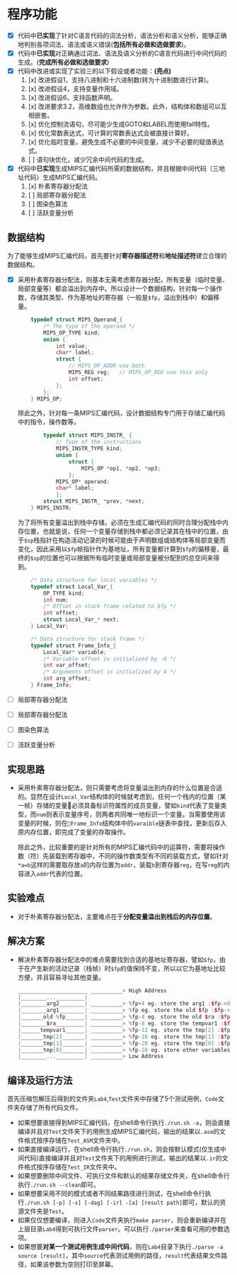 # 程序功能

- [x] 代码中**已实现**了针对C语言代码的词法分析，语法分析和语义分析，能够正确地判别各项词法、语法或语义错误(**包括所有必做和选做要求**)。
- [x] 代码中**已实现**对正确通过词法、语法及语义分析的C语言代码进行中间代码的生成。(**完成所有必做和选做要求**)
- [x] 代码中改进或实现了实验三的以下假设或者功能：**(亮点)**  
    1. [x] 改进假设1，支持八进制和十六进制数(转为十进制数进行计算)。
    2. [x] 改进假设4，支持变量作用域。
    3. [x] 改进假设6，支持函数声明。
    4. [x] 改进要求3.2，高维数组也允许作为参数。此外，结构体和数组可以互相嵌套。
    5. [x] 优化控制流语句，尽可能少生成GOTO和LABEL而使用fall特性。
    6. [x] 优化常数表达式，可计算的常数表达式会被直接计算好。
    7. [x] 优化临时变量，避免生成不必要的中间变量，减少不必要的赋值表达式。
    8. [ ] 语句块优化，减少冗余中间代码的生成。
- [x] 代码中**已实现**生成MIPS汇编代码所需的数据结构，并且根据中间代码（三地址代码）生成MIPS汇编代码。
    1. [x] 朴素寄存器分配法
    2. [ ] 局部寄存器分配法
    3. [ ] 图染色算法
    4. [ ] 活跃变量分析

## 数据结构

为了能够生成MIPS汇编代码，首先要针对**寄存器描述符**和**地址描述符**建立合理的数据结构。

- [x] 采用朴素寄存器分配法，则基本无需考虑寄存器分配，所有变量（临时变量、局部变量等）都会溢出到内存中。所以设计一个数据结构，针对每一个操作数，存储其类型、作为基地址的寄存器（一般是``$fp``，溢出到栈中）和偏移量。

    ```cpp
        typedef struct MIPS_Operand_{
            /* The type of the operand */
            MIPS_OP_TYPE kind;
            union {
                int value;
                char* label;
                struct { 
                    // MIPS_OP_ADDR use both
                    MIPS_REG reg;   // MIPS_OP_REG use this only
                    int offset;
                };
            };
        } MIPS_OP;
    ```
    除此之外，针对每一条MIPS汇编代码，设计数据结构专门用于存储汇编代码中的指令，操作数等。

    ```cpp
            typedef struct MIPS_INSTR_ {
                // Type of the instructions
                MIPS_INSTR_TYPE kind;
                union {
                    struct {
                        MIPS_OP *op1, *op2, *op3;
                    };
                MIPS_OP* operand;
                char* label;
                };
            struct MIPS_INSTR_ *prev, *next;
        } MIPS_INSTR;
    ```

    为了将所有变量溢出到栈中存储，必须在生成汇编代码的同时合理分配栈中内存位置，也就是说，任何一个变量存储到栈中都必须记录其在栈中的位置，由于``$sp``栈指针在构造活动记录的时候可能由于声明数组或结构体等局部变量而变化，因此采用以``$fp``帧指针作为基地址，所有变量都计算到``$fp``的偏移量，最终的``$sp``的位置也可以根据所有临时变量或局部变量被分配到的总空间来得到。

    ```cpp
        /* Data structure for local variables */
        typedef struct Local_Var_{
            OP_TYPE kind;
            int num;
            /* Offset in stack frame related to $fp */
            int offset;
            struct Local_Var_* next;
        } Local_Var;

        /* Data structure for stack frame */
        typedef struct Frame_Info_{
            Local_Var* variable;
            /* Variable offset is initialized by -8 */
            int var_offset;
            /* Arguments offset is initialized by 4 */
            int arg_offset;
        } Frame_Info;
    ```

- [ ] 局部寄存器分配法
- [ ] 局部寄存器分配法
- [ ] 图染色算法
- [ ] 活跃变量分析

## 实现思路

- 采用朴素寄存器分配法，则只需要考虑将变量溢出到内存的什么位置是合适的。显然在设计``Local_Var``结构体的时候就考虑到，任何一个栈内的位置（某一帧）存储的变量必须具备标识符属性的成员变量，譬如``kind``代表了变量类型，而``num``则表示变量序号，则两者共同唯一地标识一个变量。当需要使用该变量的时候，则在``Frame_Info``结构体中的``varaible``链表中查找，更新后存入原内存位置，即完成了变量的存取操作。  

    除此之外，比较重要的是针对所有的MIPS汇编代码中的运算符，需要将操作数（符）先装载到寄存器中，不同的操作数类型有不同的装载方式，譬如针对``*a=b``这样的需要取存放``a``的内存位置为``addr``，装载``b``到寄存器``reg``，在写``reg``的内容进入``addr``代表的位置。

## 实验难点

- 对于朴素寄存器分配法，主要难点在于**分配变量溢出到栈后的内存位置**。

## 解决方案

- 解决朴素寄存器分配法中的难点需要找到合适的基地址寄存器，譬如``$fp``，由于在产生新的活动记录（栈帧）时``$fp``的值保持不变，所以以它为基地址比较方便，并且容易寻址其他变量。

    ```cpp
    ______________________ __________> High Address  
    |________..._________|  
    |________arg2________| __________> %fp+4 eg. store the arg1 :$fp->0x44  
    |________arg1________| __________> %fp eg. store the old $fp :$fp->0x40  
    |_______old %fp______| __________> %fp-4 eg. store the old $ra :$fp->0x36  
    |________$ra_________| __________> %fp-8 eg. store the tempvar1 :$fp->0x32
    |______tempvar1______| __________> %fp-12 eg. store the tmp[2] :$fp->0x28
    |_______tmp[2]_______| __________> %fp-16 eg. store the tmp[1] :$fp->0x24  
    |_______tmp[1]_______| __________> %fp-20 eg. store the tmp[0] :$fp->0x20  
    |_______tmp[0]_______| __________> %fp-24 eg. store other variables :$fp->0x16  
    |________..._________| __________> Low Address
    ```  

## 编译及运行方法

首先压缩包解压后得到的文件夹``Lab4``,``Test``文件夹中存储了5个测试用例，``Code``文件夹存储了所有代码文件。

- 如果想要直接得到MIPS汇编代码，在shell命令行执行``./run.sh -a``，则会直接编译并且对``Test``文件夹下的用例生成MIPS汇编代码，输出的结果以``.asm``的文件格式按序存储在``Test_ASM``文件夹中。
- 如果直接编译运行，在shell命令行执行``./run.sh``，则会按默认模式(仅生成中间代码)直接编译并且对``Test``文件夹下的用例进行测试，输出的结果以``.ir``的文件格式按序存储在``Test_IR``文件夹中。
- 如果想要删除中间文件、可执行文件和默认的结果存储文件夹，在shell命令行执行``./run.sh --clean``即可。
- 如果想要采用不同的模式或者不同结果路径进行测试，在shell命令行执行``./run.sh [-p] [-s] [-dag] [-ir] -[a] [result path]``即可，默认的资源文件夹是``Test``。
- 如果仅仅想要编译，则进入``Code``文件夹执行``make parser``，则会重新编译并在上层目录``Lab4``得到可执行文件``parser``。可以执行``./parser``来查看可用的参数选项。
- 如果想要**对某一个测试用例生成中间代码**，则在``Lab4``目录下执行``./parse -a source [result]``，其中``source``代表测试用例的路径，``result``代表结果文件路径，如果该参数为空则打印至屏幕。
